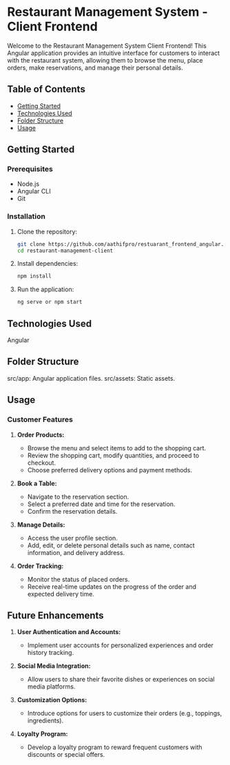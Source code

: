 # Restaurant Management System - Client Frontend

Welcome to the Restaurant Management System Client Frontend! This Angular application provides an intuitive interface for customers to interact with the restaurant system, allowing them to browse the menu, place orders, make reservations, and manage their personal details.

## Table of Contents

- [Getting Started](#getting-started)
- [Technologies Used](#technologies-used)
- [Folder Structure](#folder-structure)
- [Usage](#usage)

## Getting Started

### Prerequisites

- Node.js
- Angular CLI
- Git

### Installation

1. Clone the repository:

   ```bash
   git clone https://github.com/aathifpro/restuarant_frontend_angular.git
   cd restaurant-management-client

2. Install dependencies:

   ```bash
   npm install

2. Run the application:

   ```bash
   ng serve or npm start

## Technologies Used

Angular

## Folder Structure

src/app: Angular application files.
src/assets: Static assets.

## Usage

### Customer Features

1. **Order Products:**
   - Browse the menu and select items to add to the shopping cart.
   - Review the shopping cart, modify quantities, and proceed to checkout.
   - Choose preferred delivery options and payment methods.

2. **Book a Table:**
   - Navigate to the reservation section.
   - Select a preferred date and time for the reservation.
   - Confirm the reservation details.

3. **Manage Details:**
   - Access the user profile section.
   - Add, edit, or delete personal details such as name, contact information, and delivery address.

4. **Order Tracking:**
   - Monitor the status of placed orders.
   - Receive real-time updates on the progress of the order and expected delivery time.

## Future Enhancements

1. **User Authentication and Accounts:**
   - Implement user accounts for personalized experiences and order history tracking.

2. **Social Media Integration:**
   - Allow users to share their favorite dishes or experiences on social media platforms.

3. **Customization Options:**
   - Introduce options for users to customize their orders (e.g., toppings, ingredients).

4. **Loyalty Program:**
   - Develop a loyalty program to reward frequent customers with discounts or special offers.


